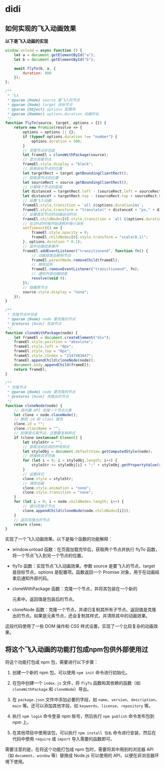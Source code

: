 # didi
## 如何实现的飞入动画效果

**以下是飞入动画的实现**

```javaScript
window.onload = async function () {
    let a = document.getElementById("a");
    let b = document.getElementById("b");

    await flyTo(b, a, {
        duration: 800
    });
};

/**
 * 飞入
 * @param {Node} source 要飞入的节点
 * @param {Node} target 目标节点
 * @param {Object} options 配置项
 * @param {Number} options.duration 动画时长
 */
function flyTo(source, target, options = {}) {
    return new Promise(resolve => {
        options = options || {};
        if (typeof options.duration !== "number") {
            options.duration = 500;
        }
        // 克隆节点并包装
        let frameEl = cloneWithPackage(source);
        // 显示克隆节点
        frameEl.style.display = "block";
        // 获取目标节点的位置
        let targetRect = target.getBoundingClientRect();
        // 获取源节点的位置
        let sourceRect = source.getBoundingClientRect();
        // 计算两个节点的距离
        let distanceX = targetRect.left - (sourceRect.left + sourceRect.width / 2) + window.scrollX;
        let distanceY = targetRect.top - (sourceRect.top + sourceRect.height / 2) + window.scrollY;
        // 设置飞入动画
        frameEl.style.transition = `all ${options.duration}ms`;
        frameEl.style.transform = "translate(" + distanceX + "px," + distanceY + "px)";
        // 设置真实节点的动画运动时长
        frameEl.childNodes[0].style.transition = `all ${options.duration}ms`;
        // 在10%的时候开始透明并缩小消失
        setTimeout(() => {
            frameEl.style.opacity = 0;
            frameEl.childNodes[0].style.transform = "scale(0.1)";
        }, options.duration * 0.1);
        // 监听动画结束事件
        frameEl.addEventListener("transitionend", function fn() {
            // 动画结束后删除节点
            frameEl.parentNode.removeChild(frameEl);
            // 移除监听
            frameEl.removeEventListener("transitionend", fn);
            // 通知外部动画结束
            resolve(void 0);
        });
        // 隐藏原节点
        source.style.display = "none";
    });
}

/**
 * 克隆节点并包装
 * @param {Node} node 要克隆的节点
 * @returns {Node} 包装节点
 */
function cloneWithPackage(node) {
    let frameEl = document.createElement("div");
    frameEl.style.position = "absolute";
    frameEl.style.left = "0px";
    frameEl.style.top = "0px";
    frameEl.style.zIndex = "2147483647";
    frameEl.appendChild(cloneNode(node));
    document.body.appendChild(frameEl);
    return frameEl;
}

/**
 * 克隆节点
 * @param {Node} node 要克隆的节点
 * @returns {Node} 克隆出的节点
 */
function cloneNode(node) {
    // 用内置 API 克隆一个节点元素
    let clone = node.cloneNode();
    // 删除 id 和 class 属性
    clone.id = "";
    clone.className = "";
    // 如果是元素节点，还需要复制样式
    if (clone instanceof Element) {
        let styleStr = "";
        // 获取当前应用的所有样式
        let styleObj = document.defaultView.getComputedStyle(node);
        // 拼接样式字符串
        for (let i = 0; i < styleObj.length; i++) {
            styleStr += styleObj[i] + ":" + styleObj.getPropertyValue(styleObj[i]) + ";";
        }
        // 设置样式
        clone.style = styleStr;
        // 清除动画
        clone.style.animation = "none";
        clone.style.transition = "none";
    }
    for (let i = 0; i < node.childNodes.length; i++) {
        // 递归克隆子节点
        clone.appendChild(cloneNode(node.childNodes[i]));
    }
    // 返回克隆出的节点
    return clone;
}
```

实现了一个飞入动画效果。以下是每个函数的功能解释：

- window.onload 函数：在页面加载完毕后，获取两个节点并执行 flyTo 函数，将一个节点飞入到另一个节点的位置。

- flyTo 函数：实现节点飞入动画效果。参数 source 是要飞入的节点，target 是目标节点，options 是配置项。函数返回一个 Promise 对象，用于在动画结束后通知外部代码。

- cloneWithPackage 函数：克隆一个节点，并将其包装在一个新的 <div> 元素中。返回值是包装后的节点。

- cloneNode 函数：克隆一个节点，并递归复制其所有子节点。返回值是克隆出的节点。如果是元素节点，还会复制其样式，并清除其中的动画效果。

这段代码使用了一些 DOM 操作和 CSS 样式设置，实现了一个比较复杂的动画效果。


## 将这个飞入动画的功能打包成npm包供外部使用过

将这个功能打包成 npm 包，需要进行以下步骤：

1. 创建一个新的 npm 包，可以使用 `npm init` 命令进行初始化。

2. 在包中创建一个 `index.js` 文件，将 `flyTo` 函数和其依赖的函数（如 `cloneWithPackage` 和 `cloneNode`）导出。

3. 在 `package.json` 文件中添加必要的字段，如 `name`、`version`、`description`、`main` 等。还可以添加其他字段，如 `keywords`、`license`、`repository` 等。

4. 执行 `npm login` 命令登录 npm 账号，然后执行 `npm publish` 命令发布包到 npm 上。

5. 在其他项目中使用该包，可以执行 `npm install 包名` 命令进行安装，然后在代码中使用 `require` 或 `import` 导入需要的函数即可。

需要注意的是，在将这个功能打包成 npm 包时，需要将其中用到的浏览器 API（如 `document`、`window` 等）替换成 Node.js 可以使用的 API，以便在非浏览器环境下使用。


